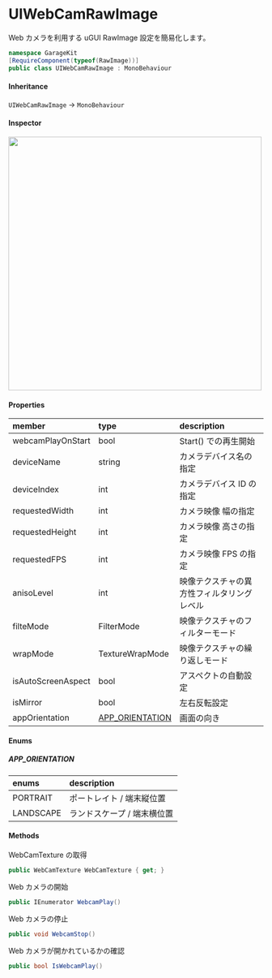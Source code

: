 # UIWebCamRawImage

Web カメラを利用する uGUI RawImage 設定を簡易化します。

```csharp
namespace GarageKit
[RequireComponent(typeof(RawImage))]
public class UIWebCamRawImage : MonoBehaviour
```

#### Inheritance

`UIWebCamRawImage` -> `MonoBehaviour`

#### Inspector

<img src="~/image/script_reference/webcamrawimage_inspector.png" width="500px"/>

#### Properties

|member|type|description|
|:--|:--|:--|
|webcamPlayOnStart|bool|Start() での再生開始|
|deviceName|string|カメラデバイス名の指定|
|deviceIndex|int|カメラデバイス ID の指定|
|requestedWidth|int|カメラ映像 幅の指定|
|requestedHeight|int|カメラ映像 高さの指定|
|requestedFPS|int|カメラ映像 FPS の指定|
|anisoLevel|int|映像テクスチャの異方性フィルタリングレベル|
|filteMode|FilterMode|映像テクスチャのフィルターモード|
|wrapMode|TextureWrapMode|映像テクスチャの繰り返しモード|
|isAutoScreenAspect|bool|アスペクトの自動設定|
|isMirror|bool|左右反転設定|
|appOrientation|[APP_ORIENTATION](#app_orientation)|画面の向き|

#### Enums

##### __APP_ORIENTATION__

|enums|description|
|:--|:--|
|PORTRAIT|ポートレイト / 端末縦位置|
|LANDSCAPE|ランドスケープ / 端末横位置|

#### Methods

WebCamTexture の取得
```csharp
public WebCamTexture WebCamTexture { get; }
```

Web カメラの開始
```csharp
public IEnumerator WebcamPlay()
```

Web カメラの停止
```csharp
public void WebcamStop()
```

Web カメラが開かれているかの確認
```csharp
public bool IsWebcamPlay()
```
